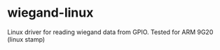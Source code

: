 wiegand-linux
=============

Linux driver for reading wiegand data from GPIO. Tested  for ARM 9G20 (linux stamp)